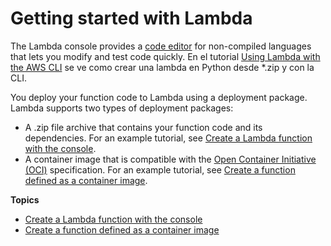 # Getting started with Lambda<a name="getting-started"></a>

The Lambda console provides a [code editor](foundation-console.md#code-editor) for non\-compiled languages that lets you modify and test code quickly\. En el tutorial [Using Lambda with the AWS CLI](gettingstarted-awscli.md) se ve como crear una lambda en Python desde *.zip y con la CLI\.

You deploy your function code to Lambda using a deployment package\. Lambda supports two types of deployment packages:
+ A \.zip file archive that contains your function code and its dependencies\. For an example tutorial, see [Create a Lambda function with the console](getting-started-create-function.md)\.
+ A container image that is compatible with the [Open Container Initiative \(OCI\)](https://opencontainers.org/) specification\. For an example tutorial, see [Create a function defined as a container image](gettingstarted-images.md)\.

**Topics**
+ [Create a Lambda function with the console](getting-started-create-function.md)
+ [Create a function defined as a container image](gettingstarted-images.md)
